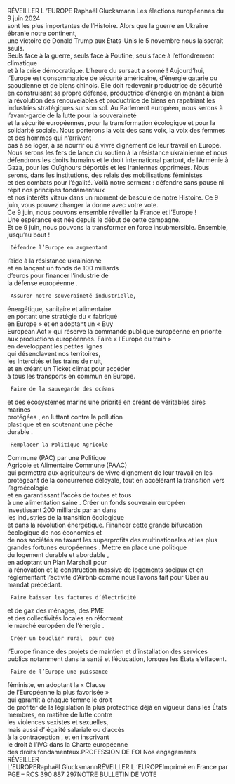 RÉVEILLER
 L ’EUROPE
Raphaël
Glucksmann
Les élections européennes du 9 juin 2024  
sont les plus importantes de l’Histoire. 
Alors que la guerre en Ukraine ébranle notre continent,  
une victoire de Donald Trump aux États-Unis le 5 novembre nous laisserait seuls.  
Seuls face à la guerre, seuls face à Poutine, seuls face à l’effondrement climatique  
et à la crise démocratique.
L’heure du sursaut a sonné !
Aujourd’hui, l’Europe est consommatrice de sécurité américaine, d’énergie qatarie ou 
saoudienne et de biens chinois. Elle doit redevenir productrice de sécurité en construisant 
sa propre défense, productrice d’énergie en menant à bien la révolution des renouvelables 
et productrice de biens en rapatriant les industries stratégiques sur son sol.
Au Parlement européen, nous serons à l’avant-garde de la lutte pour la souveraineté  
et la sécurité européennes, pour la transformation écologique et pour la solidarité sociale.
Nous porterons la voix des sans voix, la voix des femmes et des hommes qui n’arrivent  
pas à se loger, à se nourrir ou à vivre dignement de leur travail en Europe.
Nous serons les fers de lance du soutien à la résistance ukrainienne et nous défendrons 
les droits humains et le droit international partout, de l’Arménie à Gaza, pour les Ouïghours 
déportés et les Iraniennes opprimées. 
Nous serons, dans les institutions, des relais des mobilisations féministes  
et des combats pour l’égalité.
Voilà notre serment : défendre sans pause ni répit nos principes fondamentaux  
et nos intérêts vitaux dans un moment de bascule de notre Histoire.
Ce 9 juin, vous pouvez changer la donne avec votre vote.  
Ce 9 juin, nous pouvons ensemble réveiller la France et l’Europe !  
Une espérance est née depuis le début de cette campagne.  
Et ce 9 juin, nous pouvons la transformer en force insubmersible.
Ensemble, jusqu’au bout !

     Défendre l’Europe en augmentant  
l’aide à la résistance ukrainienne   
et en lançant un fonds de 100 milliards  
d’euros pour financer l’industrie de   
la défense européenne .
 
     Assurer notre souveraineté industrielle, 
énergétique, sanitaire et alimentaire  
en portant une stratégie du « fabriqué  
en Europe »  et en adoptant un « Buy  
European Act »  qui réserve la commande 
publique européenne en priorité  
aux productions européennes.
     Faire « l’Europe du train »   
en développant les petites lignes  
qui désenclavent nos territoires,  
les Intercités et les trains de nuit,  
et en créant un Ticket climat pour accéder  
à tous les transports en commun en Europe.
 
     Faire de la sauvegarde des océans  
et des écosystemes marins une priorité 
en créant de véritables aires marines  
protégées , en luttant contre la pollution  
plastique  et en soutenant une pêche  
durable .
 
     Remplacer la Politique Agricole  
Commune (PAC) par une Politique  
Agricole et Alimentaire Commune (PAAC)  
qui permettra aux agriculteurs de vivre 
dignement de leur travail en les protégeant 
de la concurrence déloyale, tout en 
accélérant la transition vers l’agroécologie  
et en garantissant l’accès de toutes et tous  
à une alimentation saine .
     Créer un fonds souverain européen  
investissant 200 milliards par an dans  
les industries de la transition écologique  
et dans la révolution énergétique.     Financer cette grande bifurcation 
écologique de nos économies et  
de nos sociétés en taxant les superprofits 
des multinationales  et les plus grandes 
fortunes européennes .
     Mettre en place une politique   
du logement durable et abordable ,  
en adoptant un Plan Marshall pour  
la rénovation et la construction massive 
de logements sociaux et en réglementant 
l’activité d’Airbnb comme nous l’avons fait 
pour Uber au mandat précédant.
 
     Faire baisser les factures d’électricité  
et de gaz des ménages, des PME  
et des collectivités locales en réformant   
le marché européen de l’énergie .
 
     Créer un bouclier rural  pour que 
l’Europe finance des projets de maintien 
et d’installation des services publics 
notamment dans la santé et l’éducation, 
lorsque les États s’effacent.
 
     Faire de l’Europe une puissance 
féministe, en adoptant la « Clause  
de l’Européenne la plus favorisée »   
qui garantit à chaque femme le droit  
de profiter de la législation la plus 
protectrice déjà en vigueur dans les États 
membres, en matière de lutte contre  
les violences sexistes et sexuelles,  
mais aussi d’ égalité  salariale ou d’accès  
à la contraception , et en inscrivant  
le droit à l’IVG  dans la Charte européenne  
des droits fondamentaux.PROFESSION DE FOI
Nos engagements
RÉVEILLER  
L’EUROPERaphaël
GlucksmannRÉVEILLER
L ’EUROPEImprimé en France par PGE – RCS 390 887 297NOTRE 
BULLETIN 
DE VOTE
